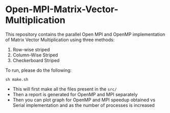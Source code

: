 # Open-MPI-Matrix-Vector-Multiplication

This repository contains the parallel Open MPI and OpenMP implementation of Matrix Vector Multiplication using three methods:
1. Row-wise striped
2. Column-Wise Striped
3. Checkerboard Striped

To run, please do the following:

`sh make.sh`
- This will first make all the files present in the `src/`
- Then a report is generated for OpenMP and MPI separately
- Then you can plot graph for OpenMP and MPI speedup obtained vs Serial implementation and as the number of processes is increased
